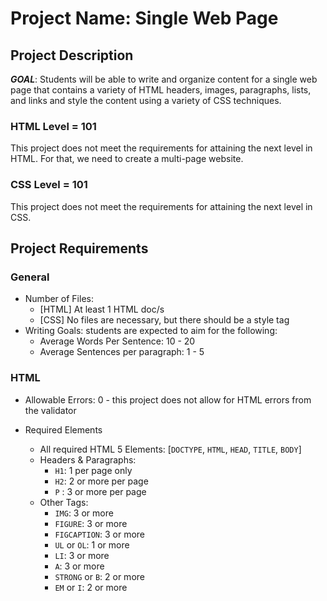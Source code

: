# Project Name: Single Web Page

## Project Description
***GOAL***: Students will be able to write and organize content for a single web page that contains a variety of HTML headers, images, paragraphs, lists, and links and style the content using a variety of CSS techniques.

### HTML Level = 101
This project does not meet the requirements for attaining the next level in HTML. For that, we need to create a multi-page website.

### CSS Level = 101
This project does not meet the requirements for attaining the next level in CSS.

## Project Requirements
### General
* Number of Files:
    * [HTML] At least 1 HTML doc/s
    * [CSS] No files are necessary, but there should be a style tag
* Writing Goals: students are expected to aim for the following:
    * Average Words Per Sentence: 10 - 20
    * Average Sentences per paragraph: 1 - 5

### HTML
* Allowable Errors: 0 - this project does not allow for HTML errors from the validator

* Required Elements
    * All required HTML 5 Elements: [`DOCTYPE`, `HTML`, `HEAD`, `TITLE`, `BODY`]
    * Headers & Paragraphs:
        + `H1`: 1 per page only
        + `H2`: 2 or more per page
        + `P` : 3 or more per page
    * Other Tags:
        + `IMG`: 3 or more
        + `FIGURE`: 3 or more
        + `FIGCAPTION`: 3 or more
        + `UL` or `OL`: 1 or more
        + `LI`: 3 or more
        + `A`: 3 or more
        + `STRONG` or `B`: 2 or more
        + `EM` or `I`: 2 or more
